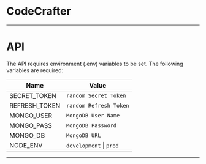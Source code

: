 # CodeCrafter

---

# API

The API requires environment (.env) variables to be set. The following variables are required:

| Name          | Value                       |
| ------------- | --------------------------- |
| SECRET_TOKEN  | `random Secret Token`       |
| REFRESH_TOKEN | `random Refresh Token`      |
| MONGO_USER    | `MongoDB User Name`         |
| MONGO_PASS    | `MongoDB Password`          |
| MONGO_DB      | `MongoDB URL`               |
| NODE_ENV      | `development` &#124; `prod` |

---
